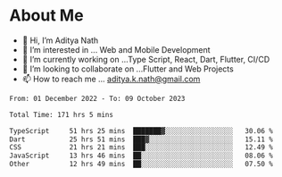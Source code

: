 # About Me

- 👋 Hi, I’m Aditya Nath
- 👀 I’m interested in ... Web and Mobile Development
- 🌱 I’m currently working on ...Type Script, React, Dart, Flutter, CI/CD
- 💞️ I’m looking to collaborate on ...Flutter and Web Projects
- 📫 How to reach me ... aditya.k.nath@gmail.com

<!--START_SECTION:waka-->

```txt
From: 01 December 2022 - To: 09 October 2023

Total Time: 171 hrs 5 mins

TypeScript     51 hrs 25 mins  ███████▓░░░░░░░░░░░░░░░░░   30.06 %
Dart           25 hrs 51 mins  ███▓░░░░░░░░░░░░░░░░░░░░░   15.11 %
CSS            21 hrs 21 mins  ███░░░░░░░░░░░░░░░░░░░░░░   12.49 %
JavaScript     13 hrs 46 mins  ██░░░░░░░░░░░░░░░░░░░░░░░   08.06 %
Other          12 hrs 49 mins  ██░░░░░░░░░░░░░░░░░░░░░░░   07.50 %
```

<!--END_SECTION:waka-->

<!---
kronosking007/kronosking007 is a ✨ special ✨ repository because its `README.md` (this file) appears on your GitHub profile.
You can click the Preview link to take a look at your changes.
--->
